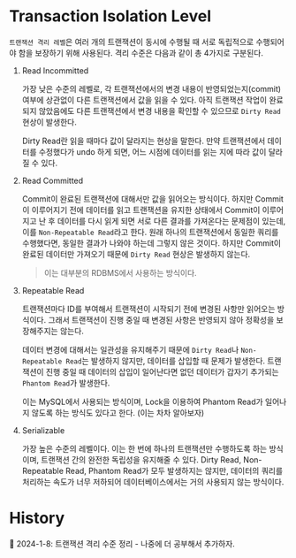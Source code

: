 # Transaction Isolation Level

`트랜잭션 격리 레벨`은 여러 개의 트랜잭션이 동시에 수행될 때 서로 독립적으로 수행되어야 함을 보장하기 위해 사용된다. 격리 수준은 다음과 같이 총 4가지로 구분된다.

1. Read Incommitted

    가장 낮은 수준의 레벨로, 각 트랜잭션에서의 변경 내용이 반영되었는지(commit) 여부에 상관없이 다른 트랜잭션에서 값을 읽을 수 있다. 아직 트랜잭션 작업이 완료되지 않았음에도 다른 트랜잭션에서 변경 내용을 확인할 수 있으므로 `Dirty Read` 현상이 발생한다.

    Dirty Read란 읽을 때마다 값이 달라지는 현상을 말한다. 만약 트랜잭션에서 데이터를 수정했다가 undo 하게 되면, 어느 시점에 데이터를 읽는 지에 따라 값이 달라질 수 있다.

2. Read Committed

    Commit이 완료된 트랜잭션에 대해서만 값을 읽어오는 방식이다. 하지만 Commit이 이루어지기 전에 데이터를 읽고 트랜잭션을 유지한 상태에서 Commit이 이루어지고 난 후 데이터를 다시 읽게 되면 서로 다른 결과를 가져온다는 문제점이 있는데, 이를 `Non-Repeatable Read`라고 한다. 원래 하나의 트랜잭션에서 동일한 쿼리를 수행했다면, 동일한 결과가 나와야 하는데 그렇지 않은 것이다. 하지만 Commit이 완료된 데이터만 가져오기 때문에 `Dirty Read` 현상은 발생하지 않는다.

    > 이는 대부분의 RDBMS에서 사용하는 방식이다.

3. Repeatable Read

    트랜잭션마다 ID를 부여해서 트랜잭션이 시작되기 전에 변경된 사항만 읽어오는 방식이다. 그래서 트랜잭션이 진행 중일 때 변경된 사항은 반영되지 않아 정확성을 보장해주지는 않는다.

    데이터 변경에 대해서는 일관성을 유지해주기 때문에 `Dirty Read`나 `Non-Repeatable Read`는 발생하지 않지만, 데이터를 삽입할 때 문제가 발생한다. 트랜잭션이 진행 중일 때 데이터의 삽입이 일어난다면 없던 데이터가 갑자기 추가되는 `Phantom Read`가 발생한다.

    이는 MySQL에서 사용되는 방식이며, Lock을 이용하여 Phantom Read가 일어나지 않도록 하는 방식도 있다고 한다. (이는 차차 알아보자)

4. Serializable

    가장 높은 수준의 레벨이다. 이는 한 번에 하나의 트랜잭션만 수행하도록 하는 방식이며, 트랜잭션 간의 완전한 독립성을 유지해줄 수 있다. Dirty Read, Non-Repeatable Read, Phantom Read가 모두 발생하지는 않지만, 데이터의 쿼리를 처리하는 속도가 너무 저하되어 데이터베이스에서는 거의 사용되지 않는 방식이다.

# History

📌 2024-1-8: 트랜잭션 격리 수준 정리 - 나중에 더 공부해서 추가하자.